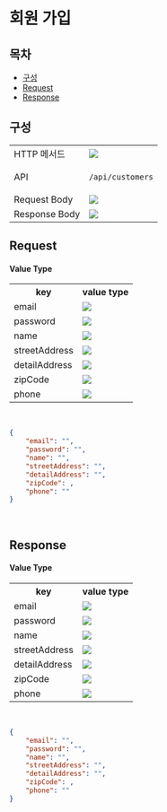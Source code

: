 # 회원 가입

## 목차

- [구성](#구성)
- [Request](#request)
- [Response](#response)

## 구성

<table>
<tr>
  <td>HTTP 메서드</td>
  <td>
    <img src="https://img.shields.io/badge/POST-yellow">
  </td>
</tr>
<tr>
  <td>API</td>
  <td>

  `/api/customers`

  </td>
</tr>
<tr>
  <td>Request Body</td>
  <td>
    <img src="https://img.shields.io/badge/JSON-purple">
  </td>
</tr>
<tr>
  <td>Response Body</td>
  <td>
    <img src="https://img.shields.io/badge/JSON-purple">
  </td>
</tr>
</table>

## Request

#### Value Type 
<table>
<tr>
  <th>key</th>
  <th>value type</th>
</tr>
<tr>
    <td>email</td>
    <td><img src="https://img.shields.io/badge/string-grey"></td>
</tr>
<tr>
    <td>password</td>
    <td><img src="https://img.shields.io/badge/string-grey"></td>
</tr>
<tr>
    <td>name</td>
    <td><img src="https://img.shields.io/badge/string-grey"></td>
</tr>
<tr>
    <td>streetAddress</td>
    <td><img src="https://img.shields.io/badge/string-grey"></td>
</tr>
<tr>
    <td>detailAddress</td>
    <td><img src="https://img.shields.io/badge/string-grey"></td>
</tr>
<tr>
    <td>zipCode</td>
    <td><img src="https://img.shields.io/badge/number-grey"></td>
</tr>
<tr>
    <td>phone</td>
    <td><img src="https://img.shields.io/badge/string-grey"></td>
</tr>
</table>

<br/>

```json
{
    "email": "",
    "password": "",
    "name": "",
    "streetAddress": "",
    "detailAddress": "",
    "zipCode": ,
    "phone": ""
}
```

<br/>

## Response

#### Value Type 
<table>
<tr>
  <th>key</th>
  <th>value type</th>
</tr>
<tr>
    <td>email</td>
    <td><img src="https://img.shields.io/badge/string-grey"></td>
</tr>
<tr>
    <td>password</td>
    <td><img src="https://img.shields.io/badge/string-grey"></td>
</tr>
<tr>
    <td>name</td>
    <td><img src="https://img.shields.io/badge/string-grey"></td>
</tr>
<tr>
    <td>streetAddress</td>
    <td><img src="https://img.shields.io/badge/string-grey"></td>
</tr>
<tr>
    <td>detailAddress</td>
    <td><img src="https://img.shields.io/badge/string-grey"></td>
</tr>
<tr>
    <td>zipCode</td>
    <td><img src="https://img.shields.io/badge/number-grey"></td>
</tr>
<tr>
    <td>phone</td>
    <td><img src="https://img.shields.io/badge/string-grey"></td>
</tr>
</table>

<br/>

```json
{
    "email": "",
    "password": "",
    "name": "",
    "streetAddress": "",
    "detailAddress": "",
    "zipCode": ,
    "phone": ""
}
```

<br/>
